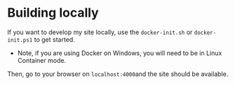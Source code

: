 # Building locally

If you want to develop my site locally, use the `docker-init.sh` or `docker-init.ps1` to get started.

- Note, if you are using Docker on Windows, you will need to be in Linux Container mode.

Then, go to your browser on `localhost:4000`and the site should be available.